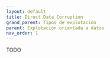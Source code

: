 ```yaml
---
layout: default
title: Direct Data Corruption
grand_parent: Tipos de explotación
parent: Explotación orientada a datos
nav_order: 1
---
```



TODO